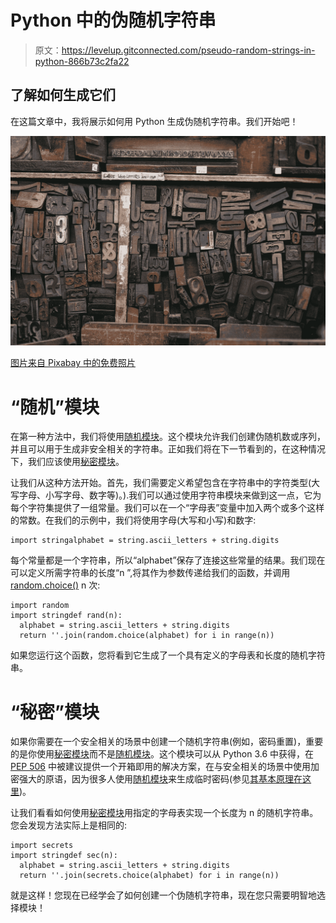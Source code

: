 # Python 中的伪随机字符串

> 原文：<https://levelup.gitconnected.com/pseudo-random-strings-in-python-866b73c2fa22>

## 了解如何生成它们

在这篇文章中，我将展示如何用 Python 生成伪随机字符串。我们开始吧！

![](img/4d0b3fd63d21146ce0669410a086ae16.png)

[图片来自 Pixabay 中的免费照片](https://pixabay.com/photos/woodtype-printing-font-letterpress-846089/)

# “随机”模块

在第一种方法中，我们将使用[随机模块](https://docs.python.org/3/library/random.html)。这个模块允许我们创建伪随机数或序列，并且可以用于生成非安全相关的字符串。正如我们将在下一节看到的，在这种情况下，我们应该使用[秘密模块](https://docs.python.org/3/library/secrets.html)。

让我们从这种方法开始。首先，我们需要定义希望包含在字符串中的字符类型(大写字母、小写字母、数字等)。).我们可以通过使用字符串模块来做到这一点，它为每个字符集提供了一组常量。我们可以在一个“字母表”变量中加入两个或多个这样的常数。在我们的示例中，我们将使用字母(大写和小写)和数字:

```
import stringalphabet = string.ascii_letters + string.digits
```

每个常量都是一个字符串，所以“alphabet”保存了连接这些常量的结果。我们现在可以定义所需字符串的长度“n ”,将其作为参数传递给我们的函数，并调用 [random.choice()](https://docs.python.org/3/library/random.html#random.choice) n 次:

```
import random
import stringdef rand(n):
  alphabet = string.ascii_letters + string.digits
  return ''.join(random.choice(alphabet) for i in range(n))
```

如果您运行这个函数，您将看到它生成了一个具有定义的字母表和长度的随机字符串。

# “秘密”模块

如果你需要在一个安全相关的场景中创建一个随机字符串(例如，密码重置)，重要的是你使用[秘密模块](https://docs.python.org/3/library/secrets.html)而不是[随机模块](https://docs.python.org/3/library/random.html)。这个模块可以从 Python 3.6 中获得，在 [PEP 506](https://www.python.org/dev/peps/pep-0506/) 中被建议提供一个开箱即用的解决方案，在与安全相关的场景中使用加密强大的原语，因为很多人使用[随机模块](https://docs.python.org/3/library/random.html)来生成临时密码(参见[其基本原理在这里](https://www.python.org/dev/peps/pep-0506/#rationale))。

让我们看看如何使用[秘密模块](https://docs.python.org/3/library/secrets.html)用指定的字母表实现一个长度为 n 的随机字符串。您会发现方法实际上是相同的:

```
import secrets
import stringdef sec(n):
  alphabet = string.ascii_letters + string.digits
  return ''.join(secrets.choice(alphabet) for i in range(n))
```

就是这样！您现在已经学会了如何创建一个伪随机字符串，现在您只需要明智地选择模块！